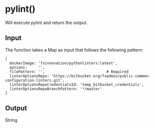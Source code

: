 # pylint()
Will execute pylint and return the output.

## Input
The function takes a Map as input that follows the following pattern:
```
[
  dockerImage: 'fxinnovation/pythonlinters:latest',
  options:     '',
  filePattern: '',                            # Required
  linterOptionsRepo: 'https://bitbucket.org/fxadmin/public-common-configuration-linters.git',
  linterOptionsRepoCredentialsId: 'temp_bitbucket_credentials',
  linterOptionsRepoBranchPattern: '*/master'
]
```

## Output
String
